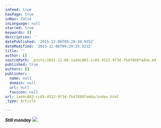 ```yaml
---
inFeed: true
hasPage: true
inNav: false
inLanguage: null
starred: true
keywords: []
description: ''
datePublished: '2015-12-06T09:29:38.935Z'
dateModified: '2015-12-06T09:29:35.923Z'
title: ''
author: []
sourcePath: _posts/2015-12-06-1a44c883-cc85-4522-9f3d-f647888fadda.md
published: true
authors: []
publisher:
  name: null
  domain: null
  url: null
  favicon: null
url: 1a44c883-cc85-4522-9f3d-f647888fadda/index.html
_type: Article

---
```

_**Still monday**_
![](https://the-grid-user-content.s3-us-west-2.amazonaws.com/96a45abe-da7d-4d5a-91ae-fef06b4650f6.jpg)
